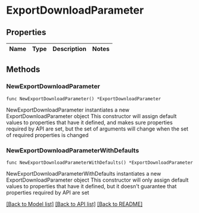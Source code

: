 # ExportDownloadParameter

## Properties

Name | Type | Description | Notes
------------ | ------------- | ------------- | -------------

## Methods

### NewExportDownloadParameter

`func NewExportDownloadParameter() *ExportDownloadParameter`

NewExportDownloadParameter instantiates a new ExportDownloadParameter object
This constructor will assign default values to properties that have it defined,
and makes sure properties required by API are set, but the set of arguments
will change when the set of required properties is changed

### NewExportDownloadParameterWithDefaults

`func NewExportDownloadParameterWithDefaults() *ExportDownloadParameter`

NewExportDownloadParameterWithDefaults instantiates a new ExportDownloadParameter object
This constructor will only assign default values to properties that have it defined,
but it doesn't guarantee that properties required by API are set


[[Back to Model list]](../README.md#documentation-for-models) [[Back to API list]](../README.md#documentation-for-api-endpoints) [[Back to README]](../README.md)


